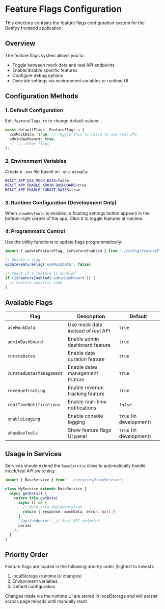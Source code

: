 # Feature Flags Configuration

This directory contains the feature flags configuration system for the Datifyy frontend application.

## Overview

The feature flags system allows you to:
- Toggle between mock data and real API endpoints
- Enable/disable specific features
- Configure debug options
- Override settings via environment variables or runtime UI

## Configuration Methods

### 1. Default Configuration
Edit `featureFlags.ts` to change default values:

```typescript
const defaultFlags: FeatureFlags = {
  useMockData: true, // Toggle this to false to use real API
  adminDashboard: true,
  // ... other flags
};
```

### 2. Environment Variables
Create a `.env` file based on `.env.example`:

```bash
REACT_APP_USE_MOCK_DATA=false
REACT_APP_ENABLE_ADMIN_DASHBOARD=true
REACT_APP_ENABLE_CURATE_DATES=true
```

### 3. Runtime Configuration (Development Only)
When `showDevTools` is enabled, a floating settings button appears in the bottom-right corner of the app. Click it to toggle features at runtime.

### 4. Programmatic Control
Use the utility functions to update flags programmatically:

```typescript
import { updateFeatureFlag, isFeatureEnabled } from './config/featureFlags';

// Update a flag
updateFeatureFlag('useMockData', false);

// Check if a feature is enabled
if (isFeatureEnabled('adminDashboard')) {
  // Feature-specific code
}
```

## Available Flags

| Flag | Description | Default |
|------|-------------|---------|
| `useMockData` | Use mock data instead of real API | `true` |
| `adminDashboard` | Enable admin dashboard feature | `true` |
| `curateDates` | Enable date curation feature | `true` |
| `curatedDatesManagement` | Enable dates management feature | `true` |
| `revenueTracking` | Enable revenue tracking feature | `true` |
| `realTimeNotifications` | Enable real-time notifications | `false` |
| `enableLogging` | Enable console logging | `true` (in development) |
| `showDevTools` | Show feature flags UI panel | `true` (in development) |

## Usage in Services

Services should extend the `BaseService` class to automatically handle mock/real API switching:

```typescript
import { BaseService } from '../services/baseService';

class MyService extends BaseService {
  async getData() {
    return this.getData(
      async () => {
        // Mock data implementation
        return { response: mockData, error: null };
      },
      '/api/endpoint', // Real API endpoint
      params
    );
  }
}
```

## Priority Order

Feature flags are loaded in the following priority order (highest to lowest):
1. localStorage (runtime UI changes)
2. Environment variables
3. Default configuration

Changes made via the runtime UI are stored in localStorage and will persist across page reloads until manually reset.